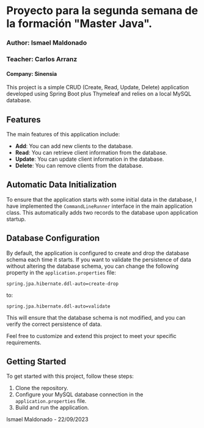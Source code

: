 # Proyecto para la segunda semana de la formación "Master Java".

<h3>Author: Ismael Maldonado<h3>
<h3>Teacher: Carlos Arranz</h3>
<h4>Company: Sinensia</h4>

This project is a simple CRUD (Create, Read, Update, Delete) application developed using Spring Boot plus Thymeleaf and relies on a local MySQL database.

## Features

The main features of this application include:

- **Add**: You can add new clients to the database.
- **Read**: You can retrieve client information from the database.
- **Update**: You can update client information in the database.
- **Delete**: You can remove clients from the database.

## Automatic Data Initialization

To ensure that the application starts with some initial data in the database, I have implemented the `CommandLineRunner` interface in the main application class. This automatically adds two records to the database upon application startup.

## Database Configuration

By default, the application is configured to create and drop the database schema each time it starts. If you want to validate the persistence of data without altering the database schema, you can change the following property in the `application.properties` file:

```properties
spring.jpa.hibernate.ddl-auto=create-drop
```

to:

```properties
spring.jpa.hibernate.ddl-auto=validate
```

This will ensure that the database schema is not modified, and you can verify the correct persistence of data.

Feel free to customize and extend this project to meet your specific requirements.

## Getting Started

To get started with this project, follow these steps:

1. Clone the repository.
2. Configure your MySQL database connection in the `application.properties` file.
3. Build and run the application.

Ismael Maldonado - 22/09/2023
